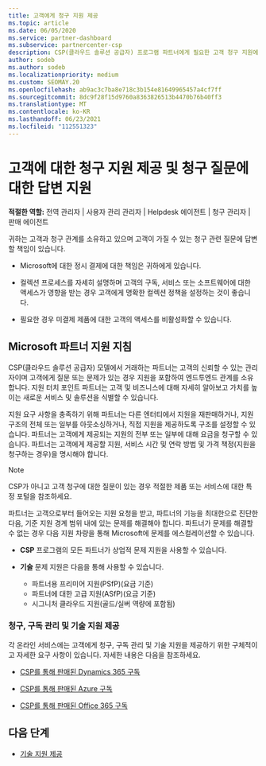 ```yaml
---
title: 고객에게 청구 지원 제공
ms.topic: article
ms.date: 06/05/2020
ms.service: partner-dashboard
ms.subservice: partnercenter-csp
description: CSP(클라우드 솔루션 공급자) 프로그램 파트너에게 필요한 고객 청구 지원에 대해 알아봅니다. 이 지원에는 고객 청구 관계 소유 및 청구 질문에 대한 답변이 포함됩니다.
author: sodeb
ms.author: sodeb
ms.localizationpriority: medium
ms.custom: SEOMAY.20
ms.openlocfilehash: ab9ac3c7ba8e718c3b154e81649965457a4cf7ff
ms.sourcegitcommit: 8dc9f28f15d9760a8363826513b4470b76b40ff3
ms.translationtype: MT
ms.contentlocale: ko-KR
ms.lasthandoff: 06/23/2021
ms.locfileid: "112551323"
---
```

# <a name="provide-billing-support-for-your-customers-and-help-answer-their-billing-questions"></a>고객에 대한 청구 지원 제공 및 청구 질문에 대한 답변 지원


**적절한 역할:** 전역 관리자 | 사용자 관리 관리자 | Helpdesk 에이전트 | 청구 관리자 | 판매 에이전트

귀하는 고객과 청구 관계를 소유하고 있으며 고객이 가질 수 있는 청구 관련 질문에 답변할 책임이 있습니다.

- Microsoft에 대한 정시 결제에 대한 책임은 귀하에게 있습니다.

- 컬렉션 프로세스를 자세히 설명하며 고객의 구독, 서비스 또는 소프트웨어에 대한 액세스가 영향을 받는 경우 고객에게 명확한 컬렉션 정책을 설정하는 것이 좋습니다.

- 필요한 경우 미결제 제품에 대한 고객의 액세스를 비활성화할 수 있습니다.

## <a name="microsoft-partner-support-guidance"></a>Microsoft 파트너 지원 지침

CSP(클라우드 솔루션 공급자) 모델에서 거래하는 파트너는 고객의 신뢰할 수 있는 관리자이며 고객에게 질문 또는 문제가 있는 경우 지원을 포함하여 엔드투엔드 관계를 소유합니다. 지원 터치 포인트 파트너는 고객 및 비즈니스에 대해 자세히 알아보고 가치를 높이는 새로운 서비스 및 솔루션을 식별할 수 있습니다.

지원 요구 사항을 충족하기 위해 파트너는 다른 엔터티에서 지원을 재판매하거나, 지원 구조의 전체 또는 일부를 아웃소싱하거나, 직접 지원을 제공하도록 구조를 설정할 수 있습니다.  파트너는 고객에게 제공되는 지원의 전부 또는 일부에 대해 요금을 청구할 수 있습니다. 파트너는 고객에게 제공할 지원, 서비스 시간 및 연락 방법 및 가격 책정(지원을 청구하는 경우)을 명시해야 합니다. 

>[!Note]
>CSP가 아니고 고객 청구에 대한 질문이 있는 경우 적절한 제품 또는 서비스에 대한 특정 포털을 참조하세요.

파트너는 고객으로부터 들어오는 지원 요청을 받고, 파트너의 기능을 최대한으로 진단한 다음, 기준 지원 경계 범위 내에 있는 문제를 해결해야 합니다. 파트너가 문제를 해결할 수 없는 경우 다음 지원 차량을 통해 Microsoft에 문제를 에스컬레이션할 수 있습니다.

- **CSP** 프로그램의 모든 파트너가 상업적 문제 지원을 사용할 수 있습니다.

- **기술** 문제 지원은 다음을 통해 사용할 수 있습니다.

  - 파트너용 프리미어 지원(PSfP)(요금 기준)
  - 파트너에 대한 고급 지원(ASfP)(요금 기준)
  - 시그니처 클라우드 지원(골드/실버 역량에 포함됨)

### <a name="providing-billing-subscription-management-and-technical-support"></a>청구, 구독 관리 및 기술 지원 제공 

각 온라인 서비스에는 고객에게 청구, 구독 관리 및 기술 지원을 제공하기 위한 구체적이고 자세한 요구 사항이 있습니다. 자세한 내용은 다음을 참조하세요.

- [CSP를 통해 판매된 Dynamics 365 구독](https://www.microsoftpartnercommunity.com/t5/CSP/Microsoft-Partner-Support-Guidance/m-p/5262#M30)

- [CSP를 통해 판매된 Azure 구독](https://www.microsoftpartnercommunity.com/t5/CSP/Microsoft-Partner-Support-Guidance/m-p/5263#M31)

- [CSP를 통해 판매된 Office 365 구독](https://www.microsoftpartnercommunity.com/t5/CSP/Microsoft-Partner-Support-Guidance/m-p/5264#M32)
 
## <a name="next-steps"></a>다음 단계

- [기술 지원 제공](provide-technical-support.md)